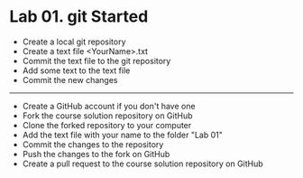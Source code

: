 # Lab 01. git Started

- Create a local git repository
- Create a text file \<YourName\>.txt
- Commit the text file to the git repository
- Add some text to the text file
- Commit the new changes

---

- Create a GitHub account if you don't have one
- Fork the course solution repository on GitHub
- Clone the forked repository to your computer
- Add the text file with your name to the folder "Lab 01"
- Commit the changes to the repository
- Push the changes to the fork on GitHub
- Create a pull request to the course solution repository on GitHub
